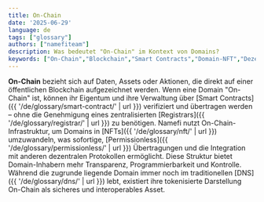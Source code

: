 ```yaml
---
title: On-Chain
date: '2025-06-29'
language: de
tags: ["glossary"]
authors: ["namefiteam"]
description: Was bedeutet "On-Chain" im Kontext von Domains?
keywords: ["On-Chain","Blockchain","Smart Contracts","Domain-NFT","Dezentralisierung"]
---
```


**On-Chain** bezieht sich auf Daten, Assets oder Aktionen, die direkt auf einer öffentlichen Blockchain aufgezeichnet werden. Wenn eine Domain "On-Chain" ist, können ihr Eigentum und ihre Verwaltung über [Smart Contracts]({{ '/de/glossary/smart-contract/' | url }}) verifiziert und übertragen werden – ohne die Genehmigung eines zentralisierten [Registrars]({{ '/de/glossary/registrar/' | url }}) zu benötigen. Namefi nutzt On-Chain-Infrastruktur, um Domains in [NFTs]({{ '/de/glossary/nft/' | url }}) umzuwandeln, was sofortige, [Permissionless]({{ '/de/glossary/permissionless/' | url }}) Übertragungen und die Integration mit anderen dezentralen Protokollen ermöglicht. Diese Struktur bietet Domain-Inhabern mehr Transparenz, Programmierbarkeit und Kontrolle. Während die zugrunde liegende Domain immer noch im traditionellen [DNS]({{ '/de/glossary/dns/' | url }}) lebt, existiert ihre tokenisierte Darstellung On-Chain als sicheres und interoperables Asset.